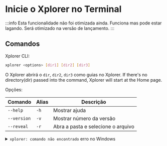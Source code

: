 # Inicie o Xplorer no Terminal

:::info Esta funcionalidade não foi otimizada ainda. Funciona mas pode estar lagando. Será otimizado na versão de lançamento. :::

## Comandos

Xplorer CLI:

```bash
xplorer <options> [dir1] [dir2] [dir3]
```

O Xplorer abrirá o `dir`, `dir2`, `dir3` como guias no Xplorer. If there's no directory(dir) passed into the command, Xplorer will start at the Home page.

Opções:

| Comando     | Alias | Descrição                          |
| ----------- | ----- | ---------------------------------- |
| `--help`    | `-h`  | Mostrar ajuda                      |
| `--version` | `-v`  | Mostrar número da versão           |
| `--reveal`  | `-r`  | Abra a pasta e selecione o arquivo |

<details>
<summary>
<code>xplorer: comando não encontrado</code> erro no Windows
</summary>

Em primeiro lugar, você tem que registrar o comando no caminho do sistema.

1. Abra as `Propriedades do Sistema` no Windows.
2. Clique no botão `Variáveis de ambiente`, ele irá exibir uma janela.
3. Na tabela, pesquise pela variável `Path` e clique nela.
4. Clique no botão `Editar`, irá exibir uma janela.
5. Clique no botão `Novo`.
6. Adicione `%USERPROFILE%\AppData\Local\Programs\xplorer`.

</details>
